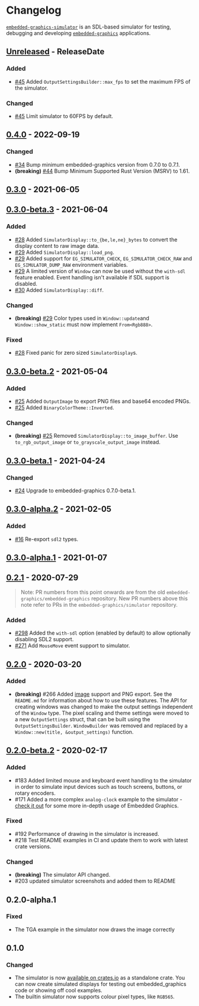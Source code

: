 # Changelog

[`embedded-graphics-simulator`](https://crates.io/crates/embedded-graphics-simulator) is an SDL-based simulator for testing, debugging and developing [`embedded-graphics`](https://crates.io/crates/embedded-graphics) applications.

<!-- next-header -->

## [Unreleased] - ReleaseDate

### Added

- [#45](https://github.com/embedded-graphics/simulator/pull/45) Added `OutputSettingsBuilder::max_fps` to set the maximum FPS of the simulator.

### Changed

- [#45](https://github.com/embedded-graphics/simulator/pull/45) Limit simulator to 60FPS by default.

## [0.4.0] - 2022-09-19

### Changed

- [#34](https://github.com/embedded-graphics/simulator/pull/34) Bump minimum embedded-graphics version from 0.7.0 to 0.7.1.
- **(breaking)** [#44](https://github.com/embedded-graphics/simulator/pull/44) Bump Minimum Supported Rust Version (MSRV) to 1.61.

## [0.3.0] - 2021-06-05

## [0.3.0-beta.3] - 2021-06-04

### Added

- [#28](https://github.com/embedded-graphics/simulator/pull/28) Added `SimulatorDisplay::to_{be,le,ne}_bytes` to convert the display content to raw image data.
- [#29](https://github.com/embedded-graphics/simulator/pull/29) Added `SimulatorDisplay::load_png`.
- [#29](https://github.com/embedded-graphics/simulator/pull/29) Added support for `EG_SIMULATOR_CHECK`, `EG_SIMULATOR_CHECK_RAW` and `EG_SIMULATOR_DUMP_RAW` environment variables.
- [#29](https://github.com/embedded-graphics/simulator/pull/29) A limited version of `Window` can now be used without the `with-sdl` feature enabled. Event handling isn't available if SDL support is disabled.
- [#30](https://github.com/embedded-graphics/simulator/pull/30) Added `SimulatorDisplay::diff`.

### Changed

- **(breaking)** [#29](https://github.com/embedded-graphics/simulator/pull/29) Color types used in `Window::update`and `Window::show_static` must now implement `From<Rgb888>`.

### Fixed

- [#28](https://github.com/embedded-graphics/simulator/pull/28) Fixed panic for zero sized `SimulatorDisplay`s.

## [0.3.0-beta.2] - 2021-05-04

### Added

- [#25](https://github.com/embedded-graphics/simulator/pull/25) Added `OutputImage` to export PNG files and base64 encoded PNGs.
- [#25](https://github.com/embedded-graphics/simulator/pull/25) Added `BinaryColorTheme::Inverted`.

### Changed

- **(breaking)** [#25](https://github.com/embedded-graphics/simulator/pull/25) Removed `SimulatorDisplay::to_image_buffer`. Use `to_rgb_output_image` or `to_grayscale_output_image` instead.

## [0.3.0-beta.1] - 2021-04-24

### Changed

- [#24](https://github.com/embedded-graphics/simulator/pull/24) Upgrade to embedded-graphics 0.7.0-beta.1.

## [0.3.0-alpha.2] - 2021-02-05

### Added

- [#16](https://github.com/embedded-graphics/simulator/pull/16) Re-export `sdl2` types.

## [0.3.0-alpha.1] - 2021-01-07

## [0.2.1] - 2020-07-29

> Note: PR numbers from this point onwards are from the old `embedded-graphics/embedded-graphics` repository. New PR numbers above this note refer to PRs in the `embedded-graphics/simulator` repository.

### Added

- [#298](https://github.com/embedded-graphics/embedded-graphics/pull/298) Added the `with-sdl` option (enabled by default) to allow optionally disabling SDL2 support.
- [#271](https://github.com/embedded-graphics/embedded-graphics/pull/271) Add `MouseMove` event support to simulator.

## [0.2.0] - 2020-03-20

### Added

- **(breaking)** #266 Added [image](https://crates.io/crates/image) support and PNG export. See the `README.md` for information about how to use these features. The API for creating windows was changed to make the output settings independent of the `Window` type. The pixel scaling and theme settings were moved to a new `OutputSettings` struct, that can be built using the `OutputSettingsBuilder`. `WindowBuilder` was removed and replaced by a `Window::new(title, &output_settings)` function.

## [0.2.0-beta.2] - 2020-02-17

### Added

- #183 Added limited mouse and keyboard event handling to the simulator in order to simulate input devices such as touch screens, buttons, or rotary encoders.
- #171 Added a more complex `analog-clock` example to the simulator - [check it out](https://github.com/embedded-graphics/embedded-graphics/tree/embedded-graphics-v0.6.0-alpha.3/simulator/examples/analog-clock.rs) for some more in-depth usage of Embedded Graphics.

### Fixed

- #192 Performance of drawing in the simulator is increased.
- #218 Test README examples in CI and update them to work with latest crate versions.

### Changed

- **(breaking)** The simulator API changed.
- #203 updated simulator screenshots and added them to README

## 0.2.0-alpha.1

### Fixed

- The TGA example in the simulator now draws the image correctly

## 0.1.0

### Changed

- The simulator is now [available on crates.io](https://crates.io/crates/embedded-graphics-simulator) as a standalone crate. You can now create simulated displays for testing out embedded_graphics code or showing off cool examples.
- The builtin simulator now supports colour pixel types, like `RGB565`.

<!-- next-url -->
[unreleased]: https://github.com/embedded-graphics/embedded-graphics-simulator/compare/v0.4.0...HEAD

[0.4.0]: https://github.com/embedded-graphics/embedded-graphics-simulator/compare/v0.3.0...v0.4.0
[0.3.0]: https://github.com/embedded-graphics/embedded-graphics-simulator/compare/v0.3.0-beta.3...v0.3.0
[0.3.0-beta.3]: https://github.com/embedded-graphics/embedded-graphics-simulator/compare/v0.3.0-beta.2...v0.3.0-beta.3
[0.3.0-beta.2]: https://github.com/embedded-graphics/embedded-graphics-simulator/compare/v0.3.0-beta.1...v0.3.0-beta.2
[0.3.0-beta.1]: https://github.com/embedded-graphics/embedded-graphics-simulator/compare/v0.3.0-alpha.2...v0.3.0-beta.1
[0.3.0-alpha.2]: https://github.com/embedded-graphics/embedded-graphics-simulator/compare/v0.3.0-alpha.1...v0.3.0-alpha.2
[0.3.0-alpha.1]: https://github.com/embedded-graphics/simulator/compare/after-split...v0.3.0-alpha.1
[0.2.1]: https://github.com/embedded-graphics/embedded-graphics/compare/embedded-graphics-simulator-v0.2.0...embedded-graphics-simulator-v0.2.1
[0.2.0]: https://github.com/embedded-graphics/embedded-graphics/compare/embedded-graphics-simulator-v0.2.0-beta.2...embedded-graphics-simulator-v0.2.0
[0.2.0-beta.2]: https://github.com/embedded-graphics/embedded-graphics/compare/embedded-graphics-simulator-v0.2.0-alpha.1...embedded-graphics-simulator-v0.2.0-beta.2
